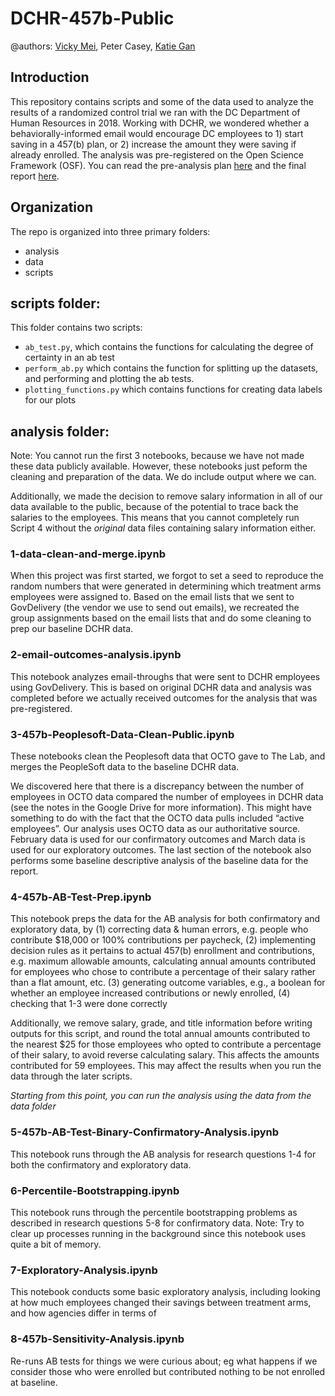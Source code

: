 # DCHR-457b-Public
@authors: [Vicky Mei](vicky.mei@dc.gov), Peter Casey, [Katie Gan](katie.gan@dc.gov)

## Introduction
This repository contains scripts and some of the data used to analyze the results of a randomized control trial we ran with the DC Department of Human Resources in 2018. Working with DCHR, we wondered whether a behaviorally-informed email would encourage DC employees to 1) start saving in a 457(b) plan, or 2) increase the amount they were saving if already enrolled. The analysis was pre-registered on the Open Science Framework (OSF). You can read the pre-analysis plan [here](https://osf.io/u2wv9/) and the final report [here](https://osf.io/dqeg9/). 


## Organization
The repo is organized into three primary folders:
- analysis
- data
- scripts

## scripts folder: 

This folder contains two scripts: 

- `ab_test.py`, which contains the functions for calculating the degree of certainty in an ab test
- `perform_ab.py` which contains the function for splitting up the datasets, and performing and plotting the ab tests. 
- `plotting_functions.py` which contains functions for creating data labels for our plots


## analysis folder:
Note: You cannot run the first 3 notebooks, because we have not made these data publicly available. However, these notebooks just peform the cleaning and preparation of the data. We do include output where we can. 

Additionally, we made the decision to remove salary information in all of our data available to the public, because of the potential to trace back the salaries to the employees. This means that you cannot completely run Script 4 without the _original_ data files containing salary information either. 

### 1-data-clean-and-merge.ipynb
When this project was first started, we forgot to set a seed to reproduce the random numbers that were generated in determining which treatment arms employees were assigned to. Based on the email lists that we sent to GovDelivery (the vendor we use to send out emails), we recreated the group assignments based on the email lists that and do some cleaning to prep our baseline DCHR data. 

### 2-email-outcomes-analysis.ipynb 
This notebook analyzes email-throughs  that were sent to DCHR employees using GovDelivery. This is based on original DCHR data and analysis was completed before we actually received outcomes for the analysis that was pre-registered.

### 3-457b-Peoplesoft-Data-Clean-Public.ipynb 
These notebooks clean the Peoplesoft data that OCTO gave to The Lab, and merges the PeopleSoft data to the baseline DCHR data. 

We discovered here that there is a discrepancy between the number of employees in OCTO data compared the number of employees in DCHR data (see the notes in the Google Drive for more information). This might have something to do with the fact that the OCTO data pulls included “active employees”. Our analysis uses OCTO data as our authoritative source. February data is used for our confirmatory outcomes and March data is used for our exploratory outcomes. The last section of the notebook also performs some baseline descriptive analysis of the baseline data for the report. 


### 4-457b-AB-Test-Prep.ipynb
This notebook preps the data for the AB analysis for both confirmatory and exploratory data, by 
(1) correcting data & human errors, e.g. people who contribute $18,000 or 100% contributions per paycheck, 
(2) implementing decision rules as it pertains to actual 457(b) enrollment and contributions, e.g. maximum allowable amounts,
    calculating annual amounts contributed for employees who chose to contribute a percentage of their salary rather than a flat amount, etc.
(3) generating outcome variables, e.g., a boolean for whether an employee increased contributions or newly enrolled,
(4) checking that 1-3 were done correctly

Additionally, we remove salary, grade, and title information before writing outputs for this script, and round the total annual amounts contributed to the nearest $25 for those employees who opted to contribute a percentage of their salary, to avoid reverse calculating salary. This affects the amounts contributed for 59 employees. This may affect the results when you run the data through the later scripts. 

*Starting from this point, you can run the analysis using the data from the data folder*

### 5-457b-AB-Test-Binary-Confirmatory-Analysis.ipynb
This notebook runs through the AB analysis for research questions 1-4 for both the confirmatory and exploratory data. 

### 6-Percentile-Bootstrapping.ipynb
This notebook runs through the percentile bootstrapping problems as described in research questions 5-8 for confirmatory data.
Note: Try to clear up processes running in the background since this notebook uses quite a bit of memory.

### 7-Exploratory-Analysis.ipynb
This notebook conducts some basic exploratory analysis, including looking at how much employees changed their savings between treatment arms, and how agencies differ in terms of 

### 8-457b-Sensitivity-Analysis.ipynb 
Re-runs AB tests for things we were curious about; eg what happens if we consider those who were enrolled but contributed nothing to be not enrolled at baseline. 

